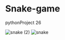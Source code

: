 # Snake-game
pythonProject 26

![snake (2)](https://user-images.githubusercontent.com/103312200/162578276-8cd26528-38f5-46c7-9367-ea1a0001f29b.jpg)
![snake](https://user-images.githubusercontent.com/103312200/162578280-883261d8-294e-48ff-b00c-467ab333e1df.jpg)
